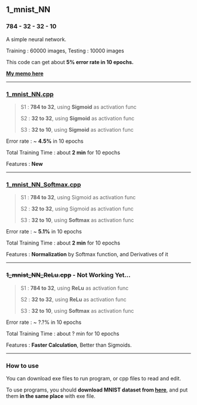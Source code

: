 ## 1_mnist_NN

### 784 - 32 - 32 - 10

A simple neural network.

Training : 60000 images, Testing : 10000 images 

This code can get about **5% error rate in 10 epochs.**

**[My memo here](memo.md)**

---

### [1_mnist_NN.cpp](1_mnist_NN.cpp)

> S1 : **784 to 32**, using **Sigmoid** as activation func
>
> S2 : **32 to 32**, using **Sigmoid** as activation func
>
> S3 : **32 to 10**, using **Sigmoid** as activation func

Error rate : ~ **4.5%** in 10 epochs

Total Training Time : about **2 min** for 10 epochs

Features : **New**

---

### [1_mnist_NN_Softmax.cpp](1_mnist_NN_Softmax.cpp)

> S1 : **784 to 32**, using Sigmoid as activation func
>
> S2 : **32 to 32**, using Sigmoid as activation func
>
> S3 : **32 to 10**, using **Softmax** as activation func

Error rate : ~ **5.1%** in 10 epochs

Total Training Time : about **2 min** for 10 epochs

Features : **Normalization** by Softmax function, and Derivatives of it

---

### ~~1_mnist_NN_ReLu.cpp~~ - Not Working Yet...

> S1 : **784 to 32**, using **ReLu** as activation func
>
> S2 : **32 to 32**, using **ReLu** as activation func
>
> S3 : **32 to 10**, using **Softmax** as activation func

Error rate : ~ ?.?% in 10 epochs

Total Training Time : about ? min for 10 epochs

Features : **Faster Calculation**, Better than Sigmoids.

---

### How to use

You can download exe files to run program, or cpp files to read and edit.

To use programs, you should **download MNIST dataset from [here](http://yann.lecun.com/exdb/mnist/)**, and put them **in the same place** with exe file.
